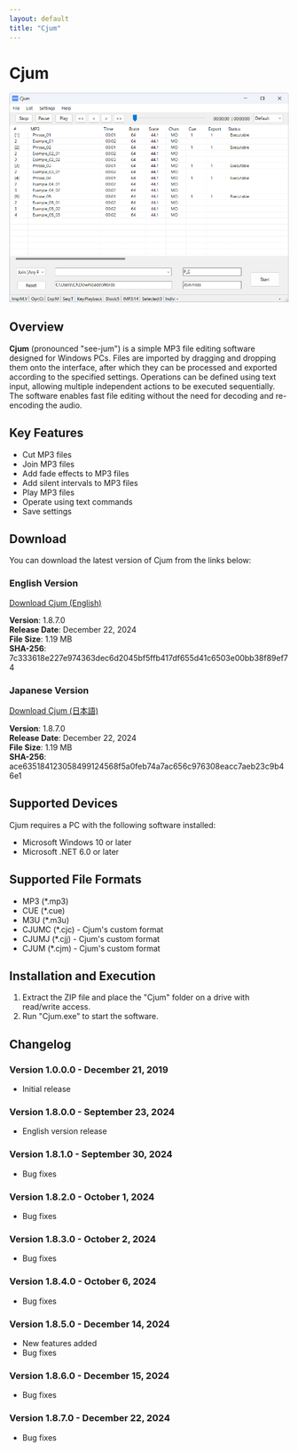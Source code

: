 ```yaml
---
layout: default
title: "Cjum"
---
```

# Cjum
<a href="img/ss00.png"><img src="img/ss00.png" alt="Cjum Screenshot" width="700px"></a>

## Overview
**Cjum** (pronounced "see-jum") is a simple MP3 file editing software designed for Windows PCs. Files are imported by dragging and dropping them onto the interface, after which they can be processed and exported according to the specified settings. Operations can be defined using text input, allowing multiple independent actions to be executed sequentially. The software enables fast file editing without the need for decoding and re-encoding the audio.  

## Key Features  
- Cut MP3 files  
- Join MP3 files  
- Add fade effects to MP3 files  
- Add silent intervals to MP3 files  
- Play MP3 files  
- Operate using text commands  
- Save settings  

## Download
You can download the latest version of Cjum from the links below:

### English Version
[Download Cjum (English)](https://github.com/cutandjoin/Cjum/releases/download/cjum1870e/cjum_v1870e.zip)

**Version**: 1.8.7.0  
**Release Date**: December 22, 2024  
**File Size**: 1.19 MB  
**SHA-256**: 7c333618e227e974363dec6d2045bf5ffb417df655d41c6503e00bb38f89ef74  

### Japanese Version
[Download Cjum (日本語)](https://github.com/cutandjoin/Cjum/releases/download/cjum1870j/cjum_v1870j.zip)

**Version**: 1.8.7.0  
**Release Date**: December 22, 2024  
**File Size**: 1.19 MB  
**SHA-256**: ace635184123058499124568f5a0feb74a7ac656c976308eacc7aeb23c9b46e1

## Supported Devices
Cjum requires a PC with the following software installed:

- Microsoft Windows 10 or later
- Microsoft .NET 6.0 or later

## Supported File Formats
- MP3 (*.mp3)
- CUE (*.cue)
- M3U (*.m3u)
- CJUMC (*.cjc) - Cjum's custom format
- CJUMJ (*.cjj) - Cjum's custom format
- CJUM (*.cjm) - Cjum's custom format

## Installation and Execution
1. Extract the ZIP file and place the "Cjum" folder on a drive with read/write access.
2. Run "Cjum.exe" to start the software.

## Changelog

### Version 1.0.0.0 - December 21, 2019
- Initial release

### Version 1.8.0.0 - September 23, 2024
- English version release

### Version 1.8.1.0 - September 30, 2024
- Bug fixes

### Version 1.8.2.0 - October 1, 2024
- Bug fixes

### Version 1.8.3.0 - October 2, 2024
- Bug fixes

### Version 1.8.4.0 - October 6, 2024
- Bug fixes

### Version 1.8.5.0 - December 14, 2024
- New features added
- Bug fixes

### Version 1.8.6.0 - December 15, 2024
- Bug fixes

### Version 1.8.7.0 - December 22, 2024
- Bug fixes
